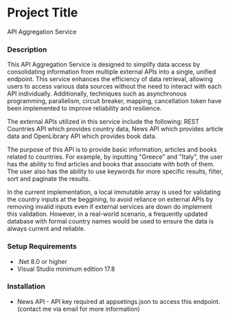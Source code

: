 # Project Title

API Aggregation Service

### Description

This API Aggregation Service is designed to simplify data access by consolidating information from multiple external APIs
into a single, unified endpoint. This service enhances the efficiency of data retrieval, allowing users to access various data sources 
without the need to interact with each API individually. Additionally, techniques such as asynchronous programming, parallelism, circuit breaker, 
mapping, cancellation token have been implemented to improve reliability and resilience.

The external APIs utilized in this service include the following: REST Countries API which provides country data,
News API which provides article data and OpenLibrary API which provides book data. 

The purpose of this API is to provide basic information, articles and books related to countries. For example, by inputting "Greece" and "Italy", 
the user has the ability to find articles and books that associate with both of them. The user also has the ability to use keywords for more specific results, 
filter, sort and paginate the results.

In the current implementation, a local immutable array is used for validating the country inputs at the beggining, to avoid reliance on external APIs by 
removing invalid inputs even if external services are down do implement this validation. However, in a real-world scenario, 
a frequently updated database with formal country names would be used to ensure the data is always current and reliable.

### Setup Requirements

- .Net 8.0 or higher
- Visual Studio minimum edition 17.8

### Installation

- News API - API key required at appsetings.json to access this endpoint. (contact me via email for more information)